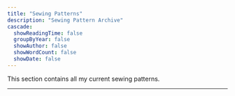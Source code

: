 ```yaml
---
title: "Sewing Patterns"
description: "Sewing Pattern Archive"
cascade:
  showReadingTime: false
  groupByYear: false
  showAuthor: false
  showWordCount: false
  showDate: false
---
```

This section contains all my current sewing patterns.

---